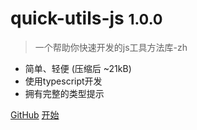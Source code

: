 # quick-utils-js <small>1.0.0</small>

> 一个帮助你快速开发的js工具方法库-zh

- 简单、轻便 (压缩后 ~21kB)
- 使用typescript开发
- 拥有完整的类型提示

[GitHub](https://github.com/zguiyang/quick-utils-js)
[开始](#介绍)